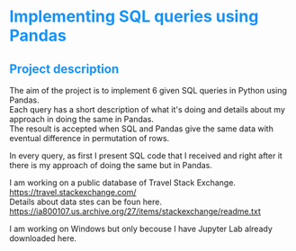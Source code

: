 #  <span style="color:#1893F8">Implementing SQL queries using Pandas</span> 


## <span style="color:#1893F8">Project description</span>
The aim of the project is to implement 6 given SQL queries in Python using Pandas.  
Each query has a short description of what it's doing and details about my approach in doing the same in 
Pandas.   
The resoult is accepted when SQL and Pandas give the same data with eventual difference in permutation of rows.
  
In every query, as first I present SQL code that I received and right after it there is my approach of doing the same but in Pandas.

I am working on a public database of Travel Stack Exchange. https://travel.stackexchange.com/  
Details about data stes can be foun here. https://ia800107.us.archive.org/27/items/stackexchange/readme.txt


I am working on Windows but only becouse I have Jupyter Lab already downloaded here. 
